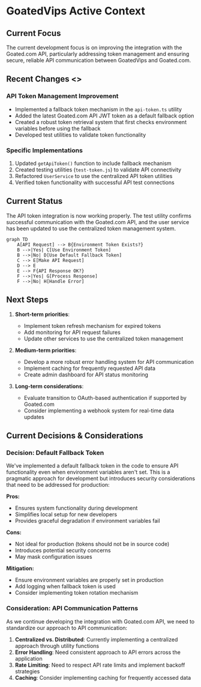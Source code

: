 # GoatedVips Active Context

## Current Focus
The current development focus is on improving the integration with the Goated.com API, particularly addressing token management and ensuring secure, reliable API communication between GoatedVips and Goated.com.

## Recent Changes <>

### API Token Management Improvement
- Implemented a fallback token mechanism in the `api-token.ts` utility
- Added the latest Goated.com API JWT token as a default fallback option
- Created a robust token retrieval system that first checks environment variables before using the fallback
- Developed test utilities to validate token functionality

### Specific Implementations
1. Updated `getApiToken()` function to include fallback mechanism
2. Created testing utilities (`test-token.js`) to validate API connectivity
3. Refactored `UserService` to use the centralized API token utilities
4. Verified token functionality with successful API test connections

## Current Status
The API token integration is now working properly. The test utility confirms successful communication with the Goated.com API, and the user service has been updated to use the centralized token management system.

```mermaid
graph TD
    A[API Request] --> B{Environment Token Exists?}
    B -->|Yes| C[Use Environment Token]
    B -->|No| D[Use Default Fallback Token]
    C --> E[Make API Request]
    D --> E
    E --> F{API Response OK?}
    F -->|Yes| G[Process Response]
    F -->|No| H[Handle Error]
```

## Next Steps
1. **Short-term priorities**:
   - Implement token refresh mechanism for expired tokens
   - Add monitoring for API request failures
   - Update other services to use the centralized token management

2. **Medium-term priorities**:
   - Develop a more robust error handling system for API communication
   - Implement caching for frequently requested API data
   - Create admin dashboard for API status monitoring

3. **Long-term considerations**:
   - Evaluate transition to OAuth-based authentication if supported by Goated.com
   - Consider implementing a webhook system for real-time data updates

## Current Decisions & Considerations

### Decision: Default Fallback Token
We've implemented a default fallback token in the code to ensure API functionality even when environment variables aren't set. This is a pragmatic approach for development but introduces security considerations that need to be addressed for production:

**Pros:**
- Ensures system functionality during development
- Simplifies local setup for new developers
- Provides graceful degradation if environment variables fail

**Cons:**
- Not ideal for production (tokens should not be in source code)
- Introduces potential security concerns
- May mask configuration issues

**Mitigation:**
- Ensure environment variables are properly set in production
- Add logging when fallback token is used
- Consider implementing token rotation mechanism

### Consideration: API Communication Patterns
As we continue developing the integration with Goated.com API, we need to standardize our approach to API communication:

1. **Centralized vs. Distributed**: Currently implementing a centralized approach through utility functions
2. **Error Handling**: Need consistent approach to API errors across the application
3. **Rate Limiting**: Need to respect API rate limits and implement backoff strategies
4. **Caching**: Consider implementing caching for frequently accessed data
